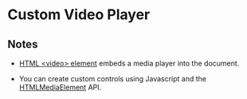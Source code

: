 # Custom Video Player

## Notes

- [HTML &lt;video&gt; element][1] embeds a media player into the document.

- You can create custom controls using Javascript and the [HTMLMediaElement][2] API.

[1]: https://developer.mozilla.org/en-US/docs/Web/HTML/Element/video
[2]: https://developer.mozilla.org/en-US/docs/Web/API/HTMLMediaElement
